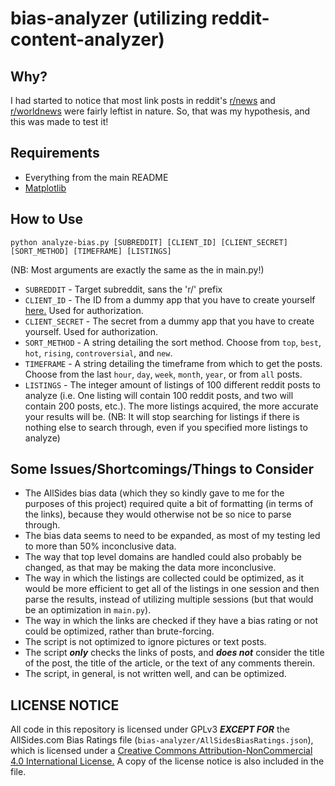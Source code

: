 # bias-analyzer (utilizing reddit-content-analyzer)
## Why?
I had started to notice that most link posts in reddit's [r/news](https://www.reddit.com/r/news) and [r/worldnews](https://www.reddit.com/r/worldnews) were fairly leftist in nature. So, that was my hypothesis, and this was made to test it!

## Requirements
* Everything from the main README
* [Matplotlib](https://matplotlib.org/)

## How to Use
    python analyze-bias.py [SUBREDDIT] [CLIENT_ID] [CLIENT_SECRET] [SORT_METHOD] [TIMEFRAME] [LISTINGS]

(NB: Most arguments are exactly the same as the in main.py!)
* `SUBREDDIT` - Target subreddit, sans the 'r/' prefix
* `CLIENT_ID` - The ID from a dummy app that you have to create yourself [here.](https://www.reddit.com/prefs/apps) Used for authorization.
* `CLIENT_SECRET` - The secret from a dummy app that you have to create yourself. Used for authorization.
* `SORT_METHOD` - A string detailing the sort method. Choose from `top`, `best`, `hot`, `rising`, `controversial`, and `new`.
* `TIMEFRAME` - A string detailing the timeframe from which to get the posts. Choose from the last `hour`, `day`, `week`, `month`, `year`, or from `all` posts.
* `LISTINGS` - The integer amount of listings of 100 different reddit posts to analyze (i.e. One listing will contain 100 reddit posts, and two will contain 200 posts, etc.). The more listings acquired, the more accurate your results will be. (NB: It will stop searching for listings if there is nothing else to search through, even if you specified more listings to analyze)

## Some Issues/Shortcomings/Things to Consider
* The AllSides bias data (which they so kindly gave to me for the purposes of this project) required quite a bit of formatting (in terms of the links), because they would otherwise not be so nice to parse through.
* The bias data seems to need to be expanded, as most of my testing led to more than 50% inconclusive data.
* The way that top level domains are handled could also probably be changed, as that may be making the data more inconclusive.
* The way in which the listings are collected could be optimized, as it would be more efficient to get all of the listings in one session and then parse the results, instead of utilizing multiple sessions (but that would be an optimization in `main.py`).
* The way in which the links are checked if they have a bias rating or not could be optimized, rather than brute-forcing.
* The script is not optimized to ignore pictures or text posts.
* The script ***only*** checks the links of posts, and ***does not*** consider the title of the post, the title of the article, or the text of any comments therein.  
* The script, in general, is not written well, and can be optimized.

## LICENSE NOTICE
All code in this repository is licensed under GPLv3 ***EXCEPT FOR*** the AllSides.com Bias Ratings file (`bias-analyzer/AllSidesBiasRatings.json`), which is licensed under a [Creative Commons Attribution-NonCommercial 4.0 International License.](https://creativecommons.org/licenses/by-nc/4.0/) A copy of the license notice is also included in the file.
